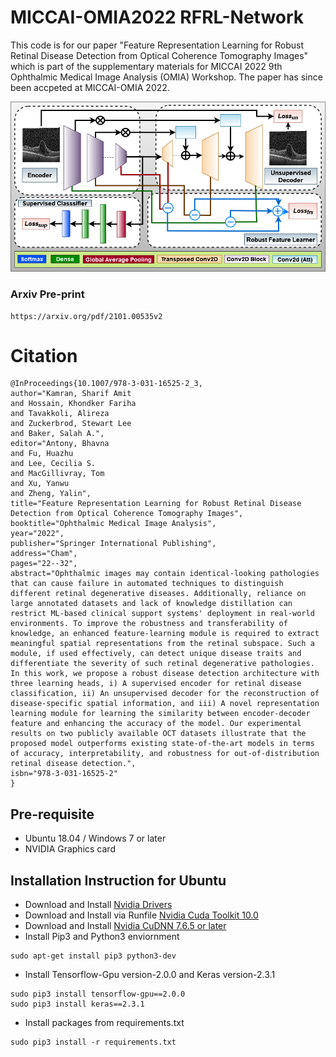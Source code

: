 # MICCAI-OMIA2022 RFRL-Network

This code is for our paper "Feature Representation Learning for Robust Retinal Disease Detection from Optical Coherence Tomography Images" which is part of the supplementary materials for MICCAI 2022 9th Ophthalmic Medical Image Analysis (OMIA) Workshop. The paper has since been accpeted at MICCAI-OMIA 2022.


![](img.png?)

### Arxiv Pre-print
```
https://arxiv.org/pdf/2101.00535v2
```

# Citation
```
@InProceedings{10.1007/978-3-031-16525-2_3,
author="Kamran, Sharif Amit
and Hossain, Khondker Fariha
and Tavakkoli, Alireza
and Zuckerbrod, Stewart Lee
and Baker, Salah A.",
editor="Antony, Bhavna
and Fu, Huazhu
and Lee, Cecilia S.
and MacGillivray, Tom
and Xu, Yanwu
and Zheng, Yalin",
title="Feature Representation Learning for Robust Retinal Disease Detection from Optical Coherence Tomography Images",
booktitle="Ophthalmic Medical Image Analysis",
year="2022",
publisher="Springer International Publishing",
address="Cham",
pages="22--32",
abstract="Ophthalmic images may contain identical-looking pathologies that can cause failure in automated techniques to distinguish different retinal degenerative diseases. Additionally, reliance on large annotated datasets and lack of knowledge distillation can restrict ML-based clinical support systems' deployment in real-world environments. To improve the robustness and transferability of knowledge, an enhanced feature-learning module is required to extract meaningful spatial representations from the retinal subspace. Such a module, if used effectively, can detect unique disease traits and differentiate the severity of such retinal degenerative pathologies. In this work, we propose a robust disease detection architecture with three learning heads, i) A supervised encoder for retinal disease classification, ii) An unsupervised decoder for the reconstruction of disease-specific spatial information, and iii) A novel representation learning module for learning the similarity between encoder-decoder feature and enhancing the accuracy of the model. Our experimental results on two publicly available OCT datasets illustrate that the proposed model outperforms existing state-of-the-art models in terms of accuracy, interpretability, and robustness for out-of-distribution retinal disease detection.",
isbn="978-3-031-16525-2"
}

```

## Pre-requisite
- Ubuntu 18.04 / Windows 7 or later
- NVIDIA Graphics card

## Installation Instruction for Ubuntu
- Download and Install [Nvidia Drivers](https://www.nvidia.com/Download/driverResults.aspx/142567/en-us)
- Download and Install via Runfile [Nvidia Cuda Toolkit 10.0](https://developer.nvidia.com/cuda-10.0-download-archive?target_os=Linux&target_arch=x86_64&target_distro=Ubuntu&target_version=1804&target_type=runfilelocal)
- Download and Install [Nvidia CuDNN 7.6.5 or later](https://developer.nvidia.com/rdp/cudnn-archive)
- Install Pip3 and Python3 enviornment
```
sudo apt-get install pip3 python3-dev
```
- Install Tensorflow-Gpu version-2.0.0 and Keras version-2.3.1
```
sudo pip3 install tensorflow-gpu==2.0.0
sudo pip3 install keras==2.3.1
```
- Install packages from requirements.txt
```
sudo pip3 install -r requirements.txt
```

